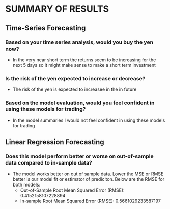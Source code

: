 # SUMMARY OF RESULTS

## Time-Series Forecasting

### Based on your time series analysis, would you buy the yen now?

- In the very near short term the returns seem to be increasing for the next 5 days so it might make sense to make a short term investment

### Is the risk of the yen expected to increase or decrease?

- The risk of the yen is expected to increasee in the in future

### Based on the model evaluation, would you feel confident in using these models for trading?

- In the model summaries I would not feel confident in using these models for trading
<!-- 
![ARIMA Model Summary](images/arima-model-summary.png)

![GARCH Model Summary](images/garch-model-summary.png) -->

## Linear Regression Forecasting

### Does this model perform better or worse on out-of-sample data compared to in-sample data?

- The model works better on out of sample data. Lower the MSE or RMSE better is our model fit or estimator of prediciton. Below are the RMSE for both models:
  - Out-of-Sample Root Mean Squared Error (RMSE): 0.4152158107228894
  - In-sample Root Mean Squared Error (RMSE): 0.5661029233587197
